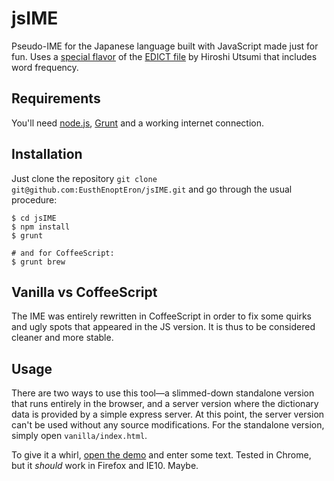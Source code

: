 jsIME
=====
Pseudo-IME for the Japanese language built with JavaScript made just for fun. Uses a [special flavor](http://www.geocities.jp/ep3797/edict_01.html) of the [EDICT file](http://www.csse.monash.edu.au/~jwb/edict_doc.html) by Hiroshi Utsumi that includes word frequency. 


Requirements
------------
You'll need [node.js](http://www.nodejs.org/), [Grunt](http://gruntjs.com/) and a working internet connection.

Installation
------------
Just clone the repository `git clone git@github.com:EusthEnoptEron/jsIME.git` and go through the usual procedure:
```shell
$ cd jsIME
$ npm install
$ grunt

# and for CoffeeScript:
$ grunt brew
```

Vanilla vs CoffeeScript
-------
The IME was entirely rewritten in CoffeeScript in order to fix some quirks and ugly spots that appeared in the JS version. It is thus to be considered cleaner and more stable.

Usage
-----
There are two ways to use this tool—a slimmed-down standalone version that runs entirely in the browser, and a server version where the dictionary data is provided by a simple express server.
At this point, the server version can't be used without any source modifications. For the standalone version, simply open `vanilla/index.html`.

To give it a whirl, [open the demo](http://www.zomg.ch/ime/) and enter some text. Tested in Chrome, but it *should* work in Firefox and IE10. Maybe.
